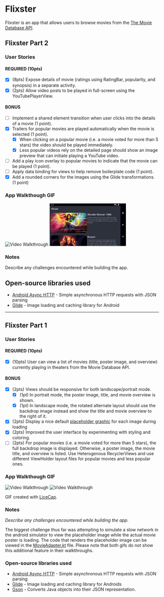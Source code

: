 # Flixster
Flixster is an app that allows users to browse movies from the [The Movie Database API](http://docs.themoviedb.apiary.io/#).

## Flixster Part 2

### User Stories

#### REQUIRED (10pts)

- [X] (8pts) Expose details of movie (ratings using RatingBar, popularity, and synopsis) in a separate activity.
- [X] (2pts) Allow video posts to be played in full-screen using the YouTubePlayerView.

#### BONUS

- [ ] Implement a shared element transition when user clicks into the details of a movie (1 point).
- [X] Trailers for popular movies are played automatically when the movie is selected (1 point).
  - [X] When clicking on a popular movie (i.e. a movie voted for more than 5 stars) the video should be played immediately.
  - [X] Less popular videos rely on the detailed page should show an image preview that can initiate playing a YouTube video.
- [ ] Add a play icon overlay to popular movies to indicate that the movie can be played (1 point).
- [ ] Apply data binding for views to help remove boilerplate code (1 point).
- [X] Add a rounded corners for the images using the Glide transformations. (1 point)

### App Walkthough GIF

<img src='walkthrough_portrait_part_2.gif' width=250 title='Video Walkthrough Portrait' width='' alt='Video Walkthrough' />

<img src='walkthrough_landscape_part_2.gif' width=250 title='Video Walkthrough Landscape' width='' alt='Video Walkthrough' />

### Notes

Describe any challenges encountered while building the app.

## Open-source libraries used
- [Android Async HTTP](https://github.com/codepath/CPAsyncHttpClient) - Simple asynchronous HTTP requests with JSON parsing
- [Glide](https://github.com/bumptech/glide) - Image loading and caching library for Android

---

## Flixster Part 1

### User Stories

#### REQUIRED (10pts)
- [X] (10pts) User can view a list of movies (title, poster image, and overview) 
currently playing in theaters from the Movie Database API.

#### BONUS
- [X] (2pts) Views should be responsive for both landscape/portrait mode.
   - [X] (1pt) In portrait mode, the poster image, title, and movie overview is shown.
   - [X] (1pt) In landscape mode, the rotated alternate layout should use the backdrop 
   image instead and show the title and movie overview to the right of it.

- [X] (2pts) Display a nice default [placeholder graphic](https://guides.codepath.org/android/Displaying-Images-with-the-Glide-Library#advanced-usage) 
for each image during loading
- [X] (2pts) Improved the user interface by experimenting with styling and coloring.
- [ ] (2pts) For popular movies (i.e. a movie voted for more than 5 stars), the 
full backdrop image is displayed. Otherwise, a poster image, the movie title, and 
overview is listed. Use Heterogenous RecyclerViews and use different ViewHolder 
layout files for popular movies and less popular ones.

### App Walkthough GIF

<img src='walkthrough_portrait.gif' width=250 title='Video Walkthrough Portrait' width='' alt='Video Walkthrough' />

<img src='walkthrough_landscape.gif' width=500 title='Video Walkthrough Landscape' width='' alt='Video Walkthrough' />

GIF created with [LiceCap](http://www.cockos.com/licecap/).

### Notes
<em>Describe any challenges encountered while building the app.</em>

The biggest challenge thus far was attempting to simulate a slow network in the 
android simulator to view the placeholder image while the actual movie poster is 
loading. The code that renders the placeholder image can be viewed in the 
[MovieAdapter.kt](https://github.com/ernestodiaz95/Flixster/blob/master/app/src/main/java/com/example/flixster/adapters/MovieAdapter.kt) 
file. Please note that both gifs do not show this additional feature in their 
walkthroughs.

### Open-source libraries used

- [Android Async HTTP](https://github.com/codepath/CPAsyncHttpClient) - Simple 
asynchronous HTTP requests with JSON parsing
- [Glide](https://github.com/bumptech/glide) - Image loading and caching library 
for Androids
- [Gson](https://github.com/google/gson) - Converts Java objects into their JSON representation.
